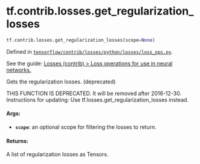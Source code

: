 <div itemscope itemtype="http://developers.google.com/ReferenceObject">
<meta itemprop="name" content="tf.contrib.losses.get_regularization_losses" />
<meta itemprop="path" content="Stable" />
</div>

# tf.contrib.losses.get_regularization_losses

``` python
tf.contrib.losses.get_regularization_losses(scope=None)
```



Defined in [`tensorflow/contrib/losses/python/losses/loss_ops.py`](https://www.tensorflow.org/code/tensorflow/contrib/losses/python/losses/loss_ops.py).

See the guide: [Losses (contrib) > Loss operations for use in neural networks.](../../../../../api_guides/python/contrib.losses.md#Loss_operations_for_use_in_neural_networks_)

Gets the regularization losses. (deprecated)

THIS FUNCTION IS DEPRECATED. It will be removed after 2016-12-30.
Instructions for updating:
Use tf.losses.get_regularization_losses instead.

#### Args:

* <b>`scope`</b>: an optional scope for filtering the losses to return.


#### Returns:

A list of regularization losses as Tensors.